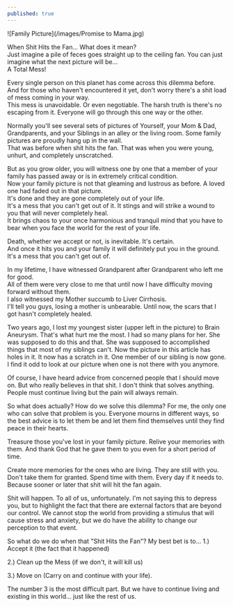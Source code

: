 ```yaml
---
published: true
---
```

![Family Picture](/images/Promise to Mama.jpg)

When Shit Hits the Fan... What does it mean?   
Just imagine a pile of feces goes straight up to the ceiling fan.  You can just imagine what the next picture will be...   
A Total Mess!

Every single person on this planet has come across this dilemma before.   
And for those who haven't encountered it yet, don't worry there's a shit load of mess coming in your way.   
This mess is unavoidable. Or even negotiable. The harsh truth is there's no escaping from it.
Everyone will go through this one way or the other.

Normally you'll see several sets of pictures of Yourself, your Mom & Dad, Grandparents, and your Siblings in an alley or the living room. Some family pictures are proudly hang up in the wall.   
That was before when shit hits the fan. That was when you were young, unhurt, and completely unscratched. 

But as you grow older, you will witness one by one that a member of your family has passed away or is in extremely critical condition.   
Now your family picture is not that gleaming and lustrous as before. A loved one had faded out in that picture.   
It's done and they are gone completely out of your life.   
It's a mess that you can't get out of it. It stings and will strike a wound to you that will never completely heal.   
It brings chaos to your once harmonious and tranquil mind that you have to bear when you face the world for the rest of your life.

Death, whether we accept or not, is inevitable. 
It's certain.   
And once it hits you and your family it will definitely put you in the ground.   
It's a mess that you can't get out of. 

In my lifetime, I have witnessed Grandparent after Grandparent who left me for good.   
All of them were very close to me that until now I have difficulty moving forward without them.   
I also witnessed my Mother succumb to Liver Cirrhosis.   
I'll tell you guys, losing a mother is unbearable. Until now, the scars that I got hasn't completely healed. 

Two years ago, I lost my youngest sister (upper left in the picture) to Brain Aneurysm. 
That's what hurt me the most. I had so many plans for her. 
She was supposed to do this and that. She was supposed to accomplished things that most of my siblings can't.
Now the picture in this article has holes in it. It now has a scratch in it. One member of our sibling is now gone. 
I find it odd to look at our picture when one is not there with you anymore.

Of course, I have heard advice from concerned people that I should move on. But who really believes in that shit. 
I don't think that solves anything. People must continue living but the pain will always remain.

So what does actually? How do we solve this dilemma?
For me, the only one who can solve that problem is you. Everyone mourns in different ways, so the best advice is to let them be and let them find themselves until they find peace in their hearts. 

Treasure those you've lost in your family picture. Relive your memories with them. And thank God that he gave them to you even for a short period of time.

Create more memories for the ones who are living. 
They are still with you. Don't take them for granted. 
Spend time with them. Every day if it needs to. 
Because sooner or later that shit will hit the fan again.

Shit will happen. To all of us, unfortunately. 
I'm not saying this to depress you, but to highlight the fact that there are external factors that are beyond our control. 
We cannot stop the world from providing a stimulus that will cause stress and anxiety, but we do have the ability to change our perception to that event. 

So what do we do when that "Shit Hits the Fan"? 
My best bet is to...
1.) Accept it 
(the fact that it happened)

2.) Clean up the Mess 
(if we don't, it will kill us)

3.) Move on 
(Carry on and continue with your life).

The number 3 is the most difficult part. 
But we have to continue living and existing in this world... just like the rest of us.
 
  
